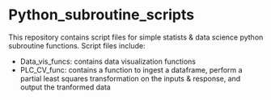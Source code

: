 # Python_subroutine_scripts
This repository contains script files for simple statists & data science python subroutine functions. Script files include:
- Data_vis_funcs: contains data visualization functions
- PLC_CV_func: contains a function to ingest a dataframe, perform a partial least squares transformation on the inputs & response, and output the tranformed data
